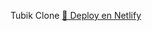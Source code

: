 Tubik Clone [🚀 Deploy en Netlify](https://app.netlify.com/sites/brilliant-rolypoly-91e473/link/repos/b1wash%2FTubik)
